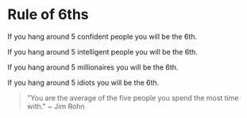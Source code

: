 # Rule of 6ths

If you hang around 5 confident people you will be the 6th.

If you hang around 5 intelligent people you will be the 6th.

If you hang around 5 millionaires you will be the 6th.

If you hang around 5 idiots you will be the 6th.

> "You are the average of the five people you spend the most time with." ~ Jim Rohn
